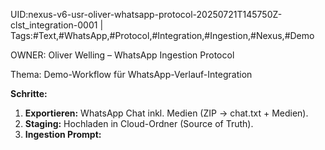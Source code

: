 UID:nexus-v6-usr-oliver-whatsapp-protocol-20250721T145750Z-clst_integration-0001 | Tags:#Text,#WhatsApp,#Protocol,#Integration,#Ingestion,#Nexus,#Demo

OWNER: Oliver Welling – WhatsApp Ingestion Protocol

Thema: Demo-Workflow für WhatsApp-Verlauf-Integration

**Schritte:**  
1. **Exportieren:** WhatsApp Chat inkl. Medien (ZIP → chat.txt + Medien).  
2. **Staging:** Hochladen in Cloud-Ordner (Source of Truth).  
3. **Ingestion Prompt:**  
